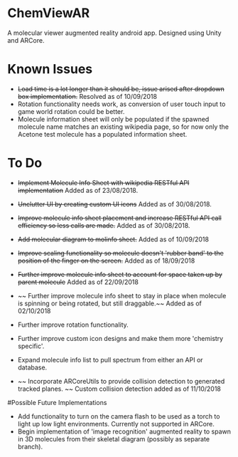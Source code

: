 # ChemViewAR
A molecular viewer augmented reality android app. Designed using Unity and ARCore.

# Known Issues
* ~~Load time is a lot longer than it should be, issue arised after dropdown box implementation.~~ Resolved as of 10/09/2018
* Rotation functionality needs work, as conversion of user touch input to game world rotation could be better.
* Molecule information sheet will only be populated if the spawned molecule name matches an existing wikipedia page, so for now only the Acetone test molecule has a populated information sheet.

# To Do
* ~~Implement Molecule Info Sheet with wikipedia RESTful API implementation~~ Added as of 23/08/2018.
* ~~Unclutter UI by creating custom UI icons~~ Added as of 30/08/2018.
* ~~Improve molecule info sheet placement and increase RESTful API call efficiency so less calls are made.~~ Added as of 30/08/2018.
* ~~Add molecular diagram to molinfo sheet.~~ Added as of 10/09/2018
* ~~Improve scaling functionality so molecule doesn't 'rubber band' to the position of the finger on the screen.~~ Added as of 18/09/2018
* ~~Further improve molecule info sheet to account for space taken up by parent molecule~~ Added as of 22/09/2018
* ~~ Further improve molecule info sheet  to stay in place when molecule is spinning or being rotated, but still draggable.~~ Added as of 02/10/2018

* Further improve rotation functionality.
* Further improve custom icon designs and make them more 'chemistry specific'. 
* Expand molecule info list to pull spectrum from either an API or database.
* ~~ Incorporate ARCoreUtils to provide collision detection to generated tracked planes. ~~ Custom collision detection added as of 11/10/2018

#Possible Future Implementations
* Add functionality to turn on the camera flash to be used as a torch to light up low light environments. Currently not supported in ARCore.
* Begin implementation of 'image recognition' augmented reality to spawn in 3D molecules from their skeletal diagram (possibly as separate branch).
